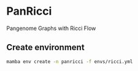 # PanRicci
Pangenome Graphs with Ricci Flow

## Create environment
```bash
mamba env create -n panricci -f envs/ricci.yml
```